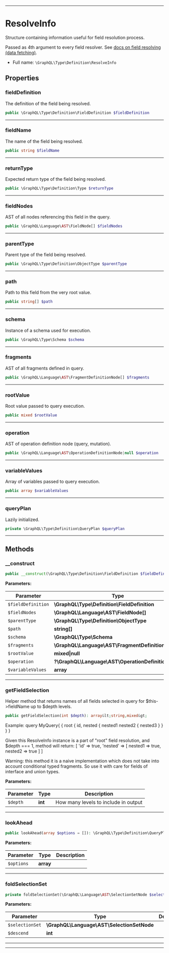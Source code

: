 ***

# ResolveInfo

Structure containing information useful for field resolution process.

Passed as 4th argument to every field resolver. See [docs on field resolving (data fetching)](data-fetching.md).

* Full name: `\GraphQL\Type\Definition\ResolveInfo`

## Properties

### fieldDefinition

The definition of the field being resolved.

```php
public \GraphQL\Type\Definition\FieldDefinition $fieldDefinition
```

***

### fieldName

The name of the field being resolved.

```php
public string $fieldName
```

***

### returnType

Expected return type of the field being resolved.

```php
public \GraphQL\Type\Definition\Type $returnType
```

***

### fieldNodes

AST of all nodes referencing this field in the query.

```php
public \GraphQL\Language\AST\FieldNode[] $fieldNodes
```

***

### parentType

Parent type of the field being resolved.

```php
public \GraphQL\Type\Definition\ObjectType $parentType
```

***

### path

Path to this field from the very root value.

```php
public string[] $path
```

***

### schema

Instance of a schema used for execution.

```php
public \GraphQL\Type\Schema $schema
```

***

### fragments

AST of all fragments defined in query.

```php
public \GraphQL\Language\AST\FragmentDefinitionNode[] $fragments
```

***

### rootValue

Root value passed to query execution.

```php
public mixed $rootValue
```

***

### operation

AST of operation definition node (query, mutation).

```php
public \GraphQL\Language\AST\OperationDefinitionNode|null $operation
```

***

### variableValues

Array of variables passed to query execution.

```php
public array $variableValues
```

***

### queryPlan

Lazily initialized.

```php
private \GraphQL\Type\Definition\QueryPlan $queryPlan
```

***

## Methods

### __construct

```php
public __construct(\GraphQL\Type\Definition\FieldDefinition $fieldDefinition, \GraphQL\Language\AST\FieldNode[] $fieldNodes, \GraphQL\Type\Definition\ObjectType $parentType, string[] $path, \GraphQL\Type\Schema $schema, \GraphQL\Language\AST\FragmentDefinitionNode[] $fragments, mixed|null $rootValue, ?\GraphQL\Language\AST\OperationDefinitionNode $operation, array $variableValues): mixed
```

**Parameters:**

| Parameter | Type | Description |
|-----------|------|-------------|
| `$fieldDefinition` | **\GraphQL\Type\Definition\FieldDefinition** |  |
| `$fieldNodes` | **\GraphQL\Language\AST\FieldNode[]** |  |
| `$parentType` | **\GraphQL\Type\Definition\ObjectType** |  |
| `$path` | **string[]** |  |
| `$schema` | **\GraphQL\Type\Schema** |  |
| `$fragments` | **\GraphQL\Language\AST\FragmentDefinitionNode[]** |  |
| `$rootValue` | **mixed&#124;null** |  |
| `$operation` | **?\GraphQL\Language\AST\OperationDefinitionNode** |  |
| `$variableValues` | **array** |  |

***

### getFieldSelection

Helper method that returns names of all fields selected in query for
$this->fieldName up to $depth levels.

```php
public getFieldSelection(int $depth): array&lt;string,mixed&gt;
```

Example:
query MyQuery{
{
root {
id,
nested {
nested1
nested2 {
nested3
}
}
}
}

Given this ResolveInfo instance is a part of "root" field resolution, and $depth === 1,
method will return:
[
'id' => true,
'nested' => [
nested1 => true,
nested2 => true
]
]

Warning: this method it is a naive implementation which does not take into account
conditional typed fragments. So use it with care for fields of interface and union types.

**Parameters:**

| Parameter | Type | Description |
|-----------|------|-------------|
| `$depth` | **int** | How many levels to include in output |

***

### lookAhead

```php
public lookAhead(array $options = []): \GraphQL\Type\Definition\QueryPlan
```

**Parameters:**

| Parameter | Type | Description |
|-----------|------|-------------|
| `$options` | **array** |  |

***

### foldSelectionSet

```php
private foldSelectionSet(\GraphQL\Language\AST\SelectionSetNode $selectionSet, int $descend): bool[]
```

**Parameters:**

| Parameter | Type | Description |
|-----------|------|-------------|
| `$selectionSet` | **\GraphQL\Language\AST\SelectionSetNode** |  |
| `$descend` | **int** |  |

***


***

